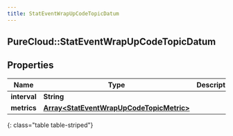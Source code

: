```yaml
---
title: StatEventWrapUpCodeTopicDatum
---
```

## PureCloud::StatEventWrapUpCodeTopicDatum

## Properties

|Name | Type | Description | Notes|
|------------ | ------------- | ------------- | -------------|
| **interval** | **String** |  | [optional] |
| **metrics** | [**Array&lt;StatEventWrapUpCodeTopicMetric&gt;**](StatEventWrapUpCodeTopicMetric.html) |  | [optional] |
{: class="table table-striped"}


